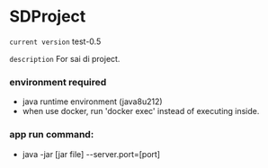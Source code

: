 # SDProject

`current version` test-0.5

`description` For sai di project.

### environment required

* java runtime environment (java8u212)
* when use docker, run 'docker exec' instead of executing inside.

### app run command:

* java -jar [jar file] --server.port=[port]